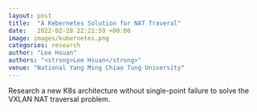 ```yaml
---
layout: post
title:  "A Kebernetes Solution for NAT Traveral"
date:   2022-02-28 22:21:59 +00:00
image: images/kubernetes.png
categories: research
author: "Lee Hsuan"
authors: "<strong>Lee Hsuan</strong>"
venue: "National Yang Ming Chiao Tung University"
---
```


Research a new K8s architecture without single-point failure to solve the VXLAN NAT traversal problem.